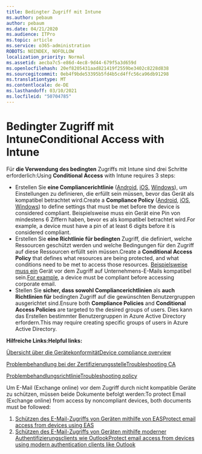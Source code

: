 ```yaml
---
title: Bedingter Zugriff mit Intune
ms.author: pebaum
author: pebaum
ms.date: 04/21/2020
ms.audience: ITPro
ms.topic: article
ms.service: o365-administration
ROBOTS: NOINDEX, NOFOLLOW
localization_priority: Normal
ms.assetid: aecba7c5-e86d-4ec8-9d44-679f5a3d659d
ms.openlocfilehash: 20ef8205431aad821419f2559be3402c8228d838
ms.sourcegitcommit: 0eb4f9bde53395b5fd4b5cd4ffc56ca96db91298
ms.translationtype: MT
ms.contentlocale: de-DE
ms.lasthandoff: 03/10/2021
ms.locfileid: "50704785"
---
```

# <a name="conditional-access-with-intune"></a><span data-ttu-id="83d75-102">Bedingter Zugriff mit Intune</span><span class="sxs-lookup"><span data-stu-id="83d75-102">Conditional Access with Intune</span></span>

<span data-ttu-id="83d75-103">Für  **die Verwendung des bedingten**  Zugriffs mit Intune sind drei Schritte erforderlich:</span><span class="sxs-lookup"><span data-stu-id="83d75-103">Using  **Conditional Access**  with Intune requires 3 steps:</span></span>

- <span data-ttu-id="83d75-104">Erstellen Sie  **eine Compliancerichtlinie**  ([Android,](https://docs.microsoft.com/intune/compliance-policy-create-android)  [iOS,](https://docs.microsoft.com/intune/compliance-policy-create-ios)  [Windows](https://docs.microsoft.com//intune/compliance-policy-create-windows)), um Einstellungen zu definieren, die erfüllt sein müssen, bevor das Gerät als kompatibel betrachtet wird.</span><span class="sxs-lookup"><span data-stu-id="83d75-104">Create a  **Compliance Policy**  ([Android](https://docs.microsoft.com/intune/compliance-policy-create-android),  [iOS](https://docs.microsoft.com/intune/compliance-policy-create-ios),  [Windows](https://docs.microsoft.com//intune/compliance-policy-create-windows)) to define settings that must be met before the device is considered compliant.</span></span> <span data-ttu-id="83d75-105">Beispielsweise muss ein Gerät eine Pin von mindestens 6 Ziffern haben, bevor es als kompatibel betrachtet wird.</span><span class="sxs-lookup"><span data-stu-id="83d75-105">For example, a device must have a pin of at least 6 digits before it is considered compliant.</span></span>
- <span data-ttu-id="83d75-106">Erstellen Sie **eine Richtlinie für bedingten**  Zugriff, die definiert, welche Ressourcen geschützt werden und welche Bedingungen für den Zugriff auf diese Ressourcen erfüllt sein müssen.</span><span class="sxs-lookup"><span data-stu-id="83d75-106">Create a **Conditional Access Policy**  that defines what resources are being protected, and what conditions need to be met to access those resources.</span></span>  <span data-ttu-id="83d75-107">[Beispielsweise muss ein](https://docs.microsoft.com/intune/tutorial-protect-email-on-unmanaged-devices#create-conditional-access-policies)  Gerät vor dem Zugriff auf Unternehmens-E-Mails kompatibel sein.</span><span class="sxs-lookup"><span data-stu-id="83d75-107">[For example,](https://docs.microsoft.com/intune/tutorial-protect-email-on-unmanaged-devices#create-conditional-access-policies)  a device must be compliant before accessing corporate email.</span></span>
- <span data-ttu-id="83d75-108">Stellen Sie **sicher, dass sowohl Compliancerichtlinien**  als  **auch Richtlinien für**  bedingten Zugriff auf die gewünschten Benutzergruppen ausgerichtet sind.</span><span class="sxs-lookup"><span data-stu-id="83d75-108">Ensure both **Compliance Policies**  and  **Conditional Access Policies**  are targeted to the desired groups of users.</span></span> <span data-ttu-id="83d75-109">Dies kann das Erstellen bestimmter Benutzergruppen in Azure Active Directory erfordern.</span><span class="sxs-lookup"><span data-stu-id="83d75-109">This may require creating specific groups of users in Azure Active Directory.</span></span>

<span data-ttu-id="83d75-110">**Hilfreiche Links:**</span><span class="sxs-lookup"><span data-stu-id="83d75-110">**Helpful links:**</span></span>

[<span data-ttu-id="83d75-111">Übersicht über die Gerätekonformität</span><span class="sxs-lookup"><span data-stu-id="83d75-111">Device compliance overview</span></span>](https://docs.microsoft.com/intune/device-compliance-get-started)

[<span data-ttu-id="83d75-112">Problembehandlung bei der Zertifizierungsstelle</span><span class="sxs-lookup"><span data-stu-id="83d75-112">Troubleshooting CA</span></span>](https://docs.microsoft.com/intune/troubleshoot-conditional-access)

[<span data-ttu-id="83d75-113">Problembehandlungsrichtlinie</span><span class="sxs-lookup"><span data-stu-id="83d75-113">Troubleshooting policy</span></span>](https://docs.microsoft.com/troubleshoot/mem/intune/troubleshoot-policies-in-microsoft-intune)

<span data-ttu-id="83d75-114">Um E-Mail (Exchange online) vor dem Zugriff durch nicht kompatible Geräte zu schützen, müssen beide Dokumente befolgt werden:</span><span class="sxs-lookup"><span data-stu-id="83d75-114">To protect Email (Exchange online) from access by noncompliant devices, both documents must be followed:</span></span>

1. [<span data-ttu-id="83d75-115">Schützen des E-Mail-Zugriffs von Geräten mithilfe von EAS</span><span class="sxs-lookup"><span data-stu-id="83d75-115">Protect email access from devices using EAS</span></span>](https://docs.microsoft.com/intune/tutorial-protect-email-on-unmanaged-devices)
2. [<span data-ttu-id="83d75-116">Schützen des E-Mail-Zugriffs von Geräten mithilfe moderner Authentifizierungsclients wie Outlook</span><span class="sxs-lookup"><span data-stu-id="83d75-116">Protect email access from devices using modern authentication clients like Outlook</span></span>](https://docs.microsoft.com/intune/tutorial-protect-email-on-enrolled-devices)